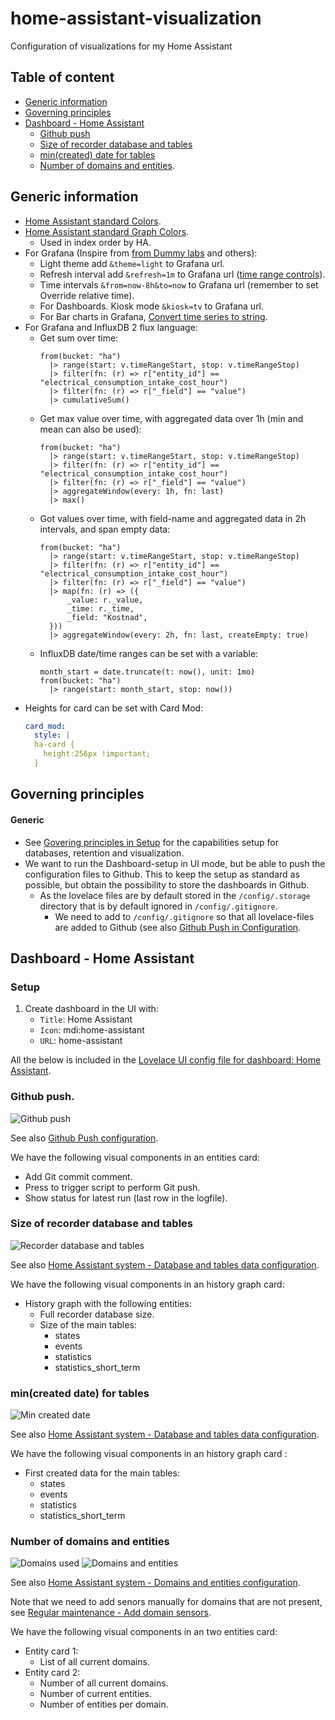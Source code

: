 # home-assistant-visualization

Configuration of visualizations for my Home Assistant

## Table of content

- [Generic information](https://github.com/slittorin/home-assistant-visualization#generic-information)
- [Governing principles](https://github.com/slittorin/home-assistant-visualization#governing-principles)
- [Dashboard - Home Assistant](https://github.com/slittorin/home-assistant-visualization#dashboard---home-assistant)
  - [Github push](https://github.com/slittorin/home-assistant-visualization#github-push)
  - [Size of recorder database and tables](https://github.com/slittorin/home-assistant-visualization#size-of-recorder-database-and-tables)
  - [min(created) date for tables](https://github.com/slittorin/home-assistant-visualization#mincreated-date-for-tables)
  - [Number of domains and entities](https://github.com/slittorin/home-assistant-visualization#number-of-domains-and-entities).

## Generic information

- [Home Assistant standard Colors](https://github.com/home-assistant/core/blob/dev/homeassistant/util/color.py).
- [Home Assistant standard Graph Colors](https://github.com/home-assistant/frontend/blob/dev/src/common/color/colors.ts).
  - Used in index order by HA.
- For Grafana (Inspire from [from Dummy labs](https://dummylabs.com/post/2019-01-13-influxdb-part1/) and others):
  - Light theme add `&theme=light` to Grafana url.
  - Refresh interval add `&refresh=1m` to Grafana url ([time range controls](https://grafana.com/docs/grafana/latest/dashboards/time-range-controls/)).
  - Time intervals `&from=now-8h&to=now` to Grafana url (remember to set Override relative time).
  - For Dashboards. Kiosk mode `&kiosk=tv` to Grafana url.
  - For Bar charts in Grafana, [Convert time series to string](https://community.grafana.com/t/grafana-8-bar-chart-not-working-with-time-base-labels/50062).
- For Grafana and InfluxDB 2 flux language:
  - Get sum over time:
    ```flux
    from(bucket: "ha")
      |> range(start: v.timeRangeStart, stop: v.timeRangeStop)
      |> filter(fn: (r) => r["entity_id"] == "electrical_consumption_intake_cost_hour")
      |> filter(fn: (r) => r["_field"] == "value")
      |> cumulativeSum()
    ```
  - Get max value over time, with aggregated data over 1h (min and mean can also be used):
    ```flux
    from(bucket: "ha")
      |> range(start: v.timeRangeStart, stop: v.timeRangeStop)
      |> filter(fn: (r) => r["entity_id"] == "electrical_consumption_intake_cost_hour")
      |> filter(fn: (r) => r["_field"] == "value")
      |> aggregateWindow(every: 1h, fn: last)
      |> max()
    ```
  - Got values over time, with field-name and aggregated data in 2h intervals, and span empty data:
    ```flux
    from(bucket: "ha")
      |> range(start: v.timeRangeStart, stop: v.timeRangeStop)
      |> filter(fn: (r) => r["entity_id"] == "electrical_consumption_intake_cost_hour")
      |> filter(fn: (r) => r["_field"] == "value")
      |> map(fn: (r) => ({
          _value: r._value,
          _time: r._time,
          _field: "Kostnad",
      }))
      |> aggregateWindow(every: 2h, fn: last, createEmpty: true)
    ```
  - InfluxDB date/time ranges can be set with a variable:
    ```flux
    month_start = date.truncate(t: now(), unit: 1mo)
    from(bucket: "ha")
      |> range(start: month_start, stop: now())
    ```
- Heights for card can be set with Card Mod:
  ```yaml
  card_mod:
    style: |
    ha-card {
      height:256px !important;
    }
  ```

## Governing principles

#### Generic

- See [Govering principles in Setup](https://github.com/slittorin/home-assistant-setup#governing-principles) for the capabilities setup for databases, retention and visualization. 
- We want to run the Dashboard-setup in UI mode, but be able to push the configuration files to Github. This to keep the setup as standard as possible, but obtain the possibility to store the dashboards in Github.
  - As the lovelace files are by default stored in the `/config/.storage` directory that is by default ignored in `/config/.gitignore`.
    - We need to add to `/config/.gitignore` so that all lovelace-files are added to Github (see also [Github Push in Configuration](https://github.com/slittorin/home-assistant-configuration/blob/main/README.md#github-push).

## Dashboard - Home Assistant

### Setup

1. Create dashboard in the UI with:
   - `Title`: Home Assistant
   - `Icon`: mdi:home-assistant
   - `URL`: home-assistant

All the below is included in the [Lovelace UI config file for dashboard: Home Assistant](https://github.com/slittorin/home-assistant-config/blob/master/.storage/lovelace.home_assistant).

### Github push.

![Github push](https://github.com/slittorin/home-assistant-visualization/blob/main/images/push_to_github.png)

See also [Github Push configuration](https://github.com/slittorin/home-assistant-configuration#github-push).

We have the following visual components in an entities card:
- Add Git commit comment.
- Press to trigger script to perform Git push.
- Show status for latest run (last row in the logfile).

### Size of recorder database and tables

![Recorder database and tables](https://github.com/slittorin/home-assistant-visualization/blob/main/images/recorder_database_and_tables.png)

See also [Home Assistant system - Database and tables data configuration](https://github.com/slittorin/home-assistant-configuration#package---home-assistant-system---database-and-tables-data).

We have the following visual components in an history graph card:
- History graph with the following entities:
  - Full recorder database size.
  - Size of the main tables:
    - states
    - events
    - statistics
    - statistics_short_term

### min(created date) for tables

![Min created date](https://github.com/slittorin/home-assistant-visualization/blob/main/images/min_created_date.png)

See also [Home Assistant system - Database and tables data configuration](https://github.com/slittorin/home-assistant-configuration#package---home-assistant-system---database-and-tables-data).

We have the following visual components in an history graph card :
- First created data for the main tables:
  - states
  - events
  - statistics
  - statistics_short_term

### Number of domains and entities

![Domains used](https://github.com/slittorin/home-assistant-visualization/blob/main/images/domains_used.png)
![Domains and entities](https://github.com/slittorin/home-assistant-visualization/blob/main/images/domains_entities.png)

See also [Home Assistant system - Domains and entities configuration](https://github.com/slittorin/home-assistant-configuration/blob/main/README.md#package---home-assistant-system---domains-and-entities).

Note that we need to add senors manually for domains that are not present, see [Regular maintenance - Add domain sensors](https://github.com/slittorin/home-assistant-maintenance#add-domain-sensors).

We have the following visual components in an two entities card:
- Entity card 1:
  - List of all current domains.
- Entity card 2:
  - Number of all current domains.
  - Number of current entities.
  - Number of entities per domain.
